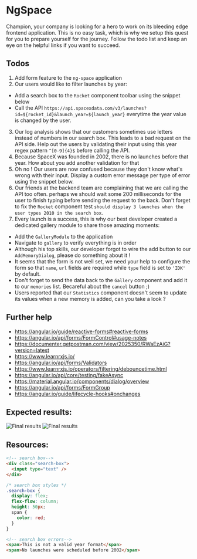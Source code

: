 # NgSpace

Champion, your company is looking for a hero to work on its bleeding edge frontend application. This is no easy task, which is why we setup this quest for you to prepare yourself for the journey. Follow the todo list and keep an eye on the helpful links if you want to succeed.

## Todos

1. Add form feature to the `ng-space` application
2. Our users would like to filter launches by year:
* Add a search box to the `Rocket` component toolbar using the snippet below
* Call the API `https://api.spacexdata.com/v3/launches?id=${rocket_id}&launch_year=${launch_year}` everytime the year value is changed by the user. 
3. Our log analysis shows that our customers sometimes use letters instead of numbers in our search box. This leads to a bad request on the API side. Help out the users by validating their input using this year regex pattern `^[0-9]{4}$` before calling the API.
4. Because SpaceX was founded in 2002, there is no launches before that year. How about you add another validation for that
5. Oh no ! Our users are now confused because they don't know what's wrong with their input. Display a custom error message per type of error using the snippet below.
6. Our friends at the backend team are complaining that we are calling the API too often. perhaps we should wait some 200 milliseconds for the user to finish typing before sending the request to the back. Don't forget to fix the `Rocket` component test `should display 3 launches when the user types 2010 in the search box`.
7. Every launch is a success, this is why our best developer created a dedicated gallery module to share those amazing moments:

* Add the `GalleryModule` to the application
* Navigate to `gallery` to verify everything is in order
* Although his top skills, our developer forgot to wire the add button to our `AddMemoryDialog`, please do something about it !
* It seems that the form is not well set, we need your help to configure the form so that `name`, `url` fields are required while `type` field is set to `'IDK'` by default.
* Don't forget to send the data back to the `Gallery` component and add it to our `memories` list. Becareful about the `cancel` button ;)
* Users reported that our `Statistics` component doesn't seem to update its values when a new memory is added, can you take a look ?
 
## Further help

- https://angular.io/guide/reactive-forms#reactive-forms
- https://angular.io/api/forms/FormControl#usage-notes
- https://documenter.getpostman.com/view/2025350/RWaEzAiG?version=latest
- https://www.learnrxjs.io/ 
- https://angular.io/api/forms/Validators
- https://www.learnrxjs.io/operators/filtering/debouncetime.html
- https://angular.io/api/core/testing/fakeAsync
- https://material.angular.io/components/dialog/overview
- https://angular.io/api/forms/FormGroup
- https://angular.io/guide/lifecycle-hooks#onchanges

## Expected results:

![Final results](ng-space-4a.gif "At the end of todo 6, your app should look like this")
![Final results](ng-space-4b.gif "At the end of todo 7, your app should look like this")

## Resources:

```html
<!-- search box-->
<div class="search-box">
  <input type="text" />
</div>
  ```

```css
/* search box styles */
.search-box {
  display: flex;
  flex-flow: column;
  height: 50px;
  span {
    color: red;
  }
}
```

```html
<!-- search box errors-->
<span>This is not a valid year format</span>
<span>No launches were scheduled before 2002</span>
```
